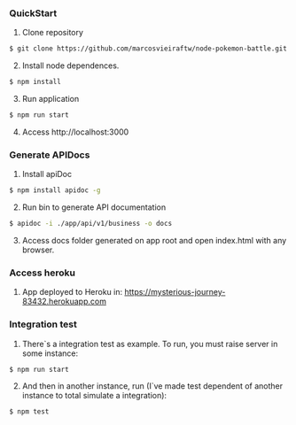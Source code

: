 ### QuickStart

1. Clone repository

```bash
$ git clone https://github.com/marcosvieiraftw/node-pokemon-battle.git
```

2. Install node dependences.

```bash
$ npm install
```

3. Run application

```bash
$ npm run start
```

4. Access http://localhost:3000

### Generate APIDocs

1. Install apiDoc

```bash
$ npm install apidoc -g
```

2. Run bin to generate API documentation

```bash
$ apidoc -i ./app/api/v1/business -o docs
```

3. Access docs folder generated on app root and open index.html with any browser.


### Access heroku

1. App deployed to Heroku in: https://mysterious-journey-83432.herokuapp.com


### Integration test

1. There`s a integration test as example. To run, you must raise server in some instance:
```bash
$ npm run start
```

2. And then in another instance, run (I`ve made test dependent of another instance to total simulate a integration):
```bash
$ npm test
```